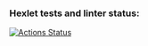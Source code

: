 ### Hexlet tests and linter status:
[![Actions Status](https://github.com/alenavino/python-project-52/actions/workflows/hexlet-check.yml/badge.svg)](https://github.com/alenavino/python-project-52/actions)